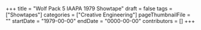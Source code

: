 +++
title = "Wolf Pack 5 IAAPA 1979 Showtape"
draft = false
tags = ["Showtapes"]
categories = ["Creative Engineering"]
pageThumbnailFile = ""
startDate = "1979-00-00"
endDate = "0000-00-00"
contributors = []
+++
